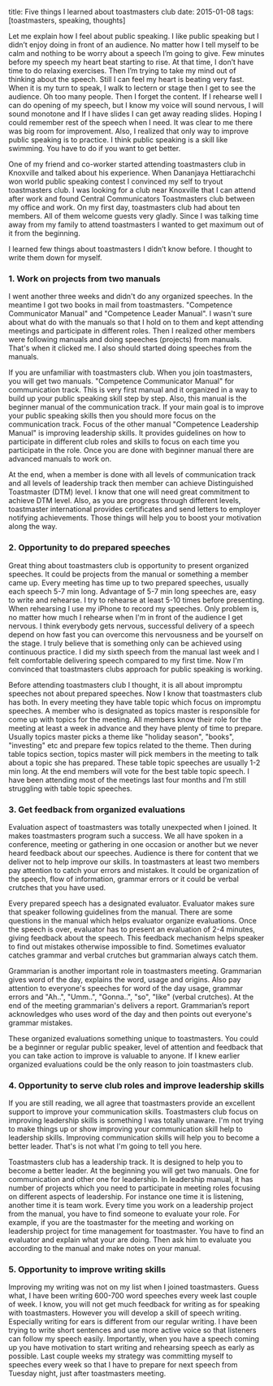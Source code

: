 title: Five things I learned about toastmasters club
date: 2015-01-08
tags: [toastmasters, speaking, thoughts]

Let me explain how I feel about public speaking. I like public speaking but I didn’t enjoy doing in front of an audience. No matter how I tell myself to be calm and nothing to be worry about a speech I’m going to give. Few minutes before my speech my heart beat starting to rise. At that time, I don’t have time to do relaxing exercises. Then I’m trying to take my mind out of thinking about the speech.  Still I can feel my heart is beating very fast. When it is my turn to speak, I walk to lectern or stage then I get to see the audience. Oh too many people. Then I forget the content. If I rehearse well I can do opening of my speech, but I know my voice will sound nervous, I will sound monotone and If I have slides I can get away reading slides. Hoping I could remember rest of the speech when I need. It was clear to me there was big room for improvement. Also, I realized that only way to improve public speaking is to practice. I think public speaking is a skill like swimming. You have to do if you want to get better.

One of my friend and co-worker started attending toastmasters club in Knoxville and talked about his experience. When Dananjaya Hettiarachchi won world public speaking contest I convinced my self to tryout toastmasters club. I was looking for a club near Knoxville that I can attend after work and found Central Communicators Toastmasters club between my office and work. On my first day, toastmasters club had about ten members. All of them welcome guests very gladly. Since I was talking time away from my family to attend toastmasters I wanted to get maximum out of it from the beginning.

I learned few things about toastmasters I didn’t know before. I thought to write them down for myself.  

### 1. Work on projects from two manuals ###

I went another three weeks and didn't do any organized speeches. In the meantime I got two books in mail from toastmasters. "Competence Communicator Manual" and "Competence Leader Manual". I wasn't sure about what do with the manuals so that I hold on to them and kept attending meetings and participate in different roles. Then I realized other members were following manuals and doing speeches (projects) from manuals. That's when it clicked me. I also should started doing speeches from the manuals.

If you are unfamiliar with toastmasters club. When you join toastmasters, you will get two manuals. "Competence Communicator Manual" for communication track. This is very first manual and it organized in a way to build up your public speaking skill step by step. Also, this manual is the beginner manual of the communication track. If your main goal is to improve your public speaking skills then you should more focus on the communication track.
Focus of the other manual "Competence Leadership Manual" is improving leadership skills. It provides guidelines on how to participate in different club roles and skills to focus on each time you participate in the role. Once you are done with beginner manual there are advanced manuals to work on.

At the end, when a member is done with all levels of communication track and all levels of leadership track then member can achieve Distinguished Toastmaster (DTM) level. I know that one will need great commitment to achieve DTM level. Also, as you are progress through different levels, toastmaster international provides certificates and send letters to employer notifying achievements. Those things will help you to boost your motivation along the way.

### 2. Opportunity to do prepared speeches ###

Great thing about toastmasters club is opportunity to present organized speeches. It could be projects from the manual or something a member came up. Every meeting has time up to two prepared speeches, usually each speech 5-7 min long. Advantage of 5-7 min long speeches are, easy to write and rehearse. I try to rehearse at least 5-10 times before presenting. When rehearsing I use my iPhone to record my speeches. Only problem is, no matter how much I rehearse when I'm in front of the audience I get nervous. I think everybody gets nervous, successful delivery of a speech depend on how fast you can overcome this nervousness and be yourself on the stage. I truly believe that is something only can be achieved using continuous practice. I did my sixth speech from the manual last week and I felt comfortable delivering speech compared to my first time. Now I'm convinced that toastmasters clubs approach for public speaking is working.


Before attending toastmasters club I thought, it is all about impromptu speeches not about prepared speeches. Now I know that toastmasters club has both. In every meeting they have table topic which focus on impromptu speeches. A member who is designated as topics master is responsible for come up with topics for the meeting. All members know their role for the meeting at least a week in advance and they have plenty of time to prepare. Usually topics master picks a theme like "holiday season", "books", "investing" etc and prepare few topics related to the theme. Then during table topics section, topics master will pick members in the meeting to talk about a topic she has prepared. These table topic speeches are usually 1-2 min long. At the end members will vote for the best table topic speech. I have been attending most of the meetings last four months and I’m still struggling with table topic speeches.

### 3. Get feedback from organized evaluations ###

Evaluation aspect of toastmasters was totally unexpected when I joined. It makes toastmasters program such a success. We all have spoken in a conference, meeting or gathering in one occasion or another but we never heard feedback about our speeches. Audience is there for content that we deliver not to help improve our skills. In toastmasters at least two members pay attention to catch your errors and mistakes. It could be organization of the speech, flow of information, grammar errors or it could be verbal crutches that you have used.

Every prepared speech has a designated evaluator. Evaluator makes sure that speaker following guidelines from the manual. There are some questions in the manual which helps evaluator organize evaluations. Once the speech is over, evaluator has to present an evaluation of 2-4 minutes, giving feedback about the speech. This feedback mechanism helps speaker to find out mistakes otherwise impossible to find. Sometimes evaluator catches grammar and verbal crutches but grammarian always catch them.

Grammarian is another important role in toastmasters meeting. Grammarian gives word of the day, explains the word, usage and origins. Also pay attention to everyone's speeches for word of the day usage, grammar errors and "Ah..", "Umm..", "Gonna..", "so", "like" (verbal crutches). At the end of the meeting grammarian's delivers a report. Grammarian’s report acknowledges  who uses word of the day and then points out everyone's grammar mistakes.

These organized evaluations something unique to toastmasters. You could be a beginner or regular public speaker, level of attention and feedback that you can take action to improve is valuable to anyone. If I knew earlier organized evaluations could be the only reason to join toastmasters club.

### 4. Opportunity to serve club roles and improve leadership skills ###

If you are still reading, we all agree that toastmasters provide an excellent support to improve your communication skills. Toastmasters club focus on improving leadership skills is something I was totally unaware. I'm not trying to make things up or show improving your communication skill help to leadership skills. Improving communication skills will help you to become a better leader. That's is not what I'm going to tell you here.

Toastmasters club has a leadership track. It is designed to help you to become a better leader. At the beginning you will get two manuals. One for communication and other one for leadership. In leadership manual, it has number of projects which you need to participate in meeting roles focusing on different aspects of leadership. For instance one time it is listening, another time it is team work. Every time you work on a leadership project from the manual, you have to find someone to evaluate your role. For example, if you are the toastmaster for the meeting and working on leadership project for time management for toastmaster. You have to find an evaluator and explain what your are doing. Then ask him to evaluate you according to the manual and make notes on your manual.

### 5. Opportunity to improve writing skills ###

Improving my writing was not on my list when I joined toastmasters. Guess what, I have been writing 600-700 word speeches every week last couple of week. I know, you will not get much feedback for writing as for speaking with toastmasters. However you will develop a skill of speech writing. Especially writing for ears is different from our regular writing. I have been trying to write short sentences and use more active voice so that listeners can follow my speech easily. Importantly, when you have a speech coming up you have motivation to start writing and rehearsing speech as early as possible. Last couple weeks my strategy was committing myself to speeches every week so that I have to prepare for next speech from Tuesday night, just after toastmasters meeting.
